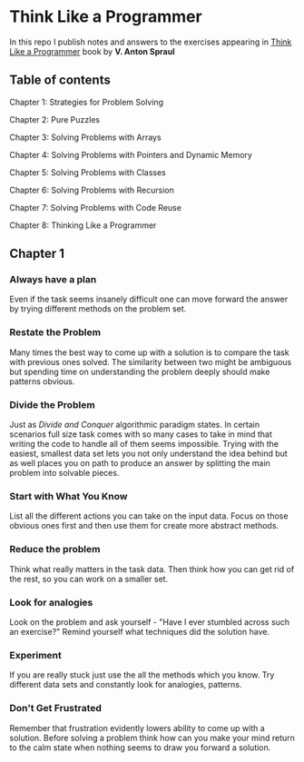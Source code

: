 # Think Like a Programmer

In this repo I publish notes and answers to the exercises appearing in
[Think Like a Programmer](https://nostarch.com/thinklikeaprogrammer)
book by **V. Anton Spraul**

## Table of contents 

Chapter 1: Strategies for Problem Solving

Chapter 2: Pure Puzzles

Chapter 3: Solving Problems with Arrays

Chapter 4: Solving Problems with Pointers and Dynamic Memory

Chapter 5: Solving Problems with Classes

Chapter 6: Solving Problems with Recursion

Chapter 7: Solving Problems with Code Reuse

Chapter 8: Thinking Like a Programmer

## Chapter 1

### Always have a plan

Even if the task seems insanely difficult one can move forward the answer by
trying different methods on the problem set.

### Restate the Problem

Many times the best way to come up with a solution is to compare the task with previous ones solved.
The similarity between two might be ambiguous but spending time on understanding the problem deeply
should make patterns obvious.

### Divide the Problem

Just as *Divide and Conquer* algorithmic paradigm states.
In certain scenarios full size task comes with so many cases to take in mind that writing
the code to handle all of them seems impossible.
Trying with the easiest, smallest data set lets you not only understand the idea behind but as well 
places you on path to produce an answer by splitting the main problem into solvable pieces.

### Start with What You Know

List all the different actions you can take on the input data.
Focus on those obvious ones first and then use them for create more abstract methods.

### Reduce the problem

Think what really matters in the task data.
Then think how you can get rid of the rest, so you can work on a smaller set.

### Look for analogies

Look on the problem and ask yourself - "Have I ever stumbled across such an exercise?"
Remind yourself what techniques did the solution have.

### Experiment

If you are really stuck just use the all the methods which you know.
Try different data sets and constantly look for analogies, patterns.

### Don't Get Frustrated

Remember that frustration evidently lowers ability to come up with a solution.
Before solving a problem think how can you make your mind return to the calm state
when nothing seems to draw you forward a solution.

